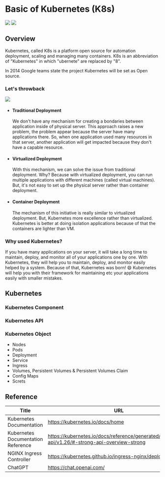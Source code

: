 # Basic of Kubernetes (K8s)
![](https://badgen.net/badge/status/in%20progress/orange) ![](https://badgen.net/badge/version/v0.0.1/cyan)

## Overview

Kubernetes, called K8s is a platform open source for automation deployment, scaling and managing many containers. K8s is an abbreviation of "Kubernetes" in which "ubernete" are replaced by "8".

In 2014 Google teams state the project Kubernetes will be set as Open source.

### Let's throwback

![](https://d33wubrfki0l68.cloudfront.net/26a177ede4d7b032362289c6fccd448fc4a91174/eb693/images/docs/container_evolution.svg)

* #### Traditional Deployment

  We don't have any mechanism for creating a bondaries between application inside of physical server. This approach raises a new problem, the problem appear because the server have many applications there. So, when one application used many resources in that server, another application will get impacted because they don't have a capable resource.

* #### Virtualized Deployment

  With this mechanism, we can solve the issue from traditional deployment. Why? Because with virtualized deployment, you can run multiple applications with different machines (called virtual machines). But, it's not easy to set up the physical server rather than container deployment.

* #### Container Deployment

  The mechanism of this initiative is really similar to virtualized deployment. But, Kubernetes more excellence rather than virtualized. Kubernetes is better at doing isolation applications because of that the containers are lighter than VM.

### Why used Kubernetes?

If you have many applications on your server, it will take a long time to maintain, deploy, and monitor all of your applications one by one. With Kubernetes, they will help you to maintain, deploy, and monitor easily helped by a system. Because of that, Kubernetes was born! 😄️ Kubernetes will help you with their framework for maintaining etc your applications easily with smaller mistakes.

## Kubernetes

### Kubernetes Component

### Kubernetes API

### Kubernetes Object

* Nodes
* Pods
* Deployment
* Service
* Ingress
* Volumes, Persistent Volumes & Persistent Volumes Claim
* Config Maps
* Screts

## Reference

Title | URL
--- | ---
Kubernetes Documentation | https://kubernetes.io/docs/home
Kubernetes Documentation Reference | https://kubernetes.io/docs/reference/generated/kubernetes-api/v1.26/#-strong-api-overview-strong
NGINX Ingress Controller | https://kubernetes.github.io/ingress-nginx/deploy
ChatGPT | https://chat.openai.com/
